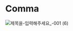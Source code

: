 # Comma
![제목을-입력해주세요_-001 (6)](https://github.com/gloomn/Comma/assets/86612194/4cd36252-0a43-4989-883e-6854c9cc1660)
